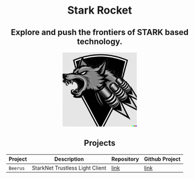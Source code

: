 <div align="center">
    <h1>Stark Rocket</h1>
    <h2>Explore and push the frontiers of STARK based technology.</h2>
    <img src="resources/img/logo.png" height="200" width="200">
<div align="center">

## Projects

| Project  | Description                     | Repository                                     | Github Project                                          |
| -------- | ------------------------------- | ---------------------------------------------- | ------------------------------------------------------- |
| `Beerus` | StarkNet Trustless Light Client | [link](https://github.com/stark-rocket/beerus) | [link](https://github.com/orgs/stark-rocket/projects/1) |
